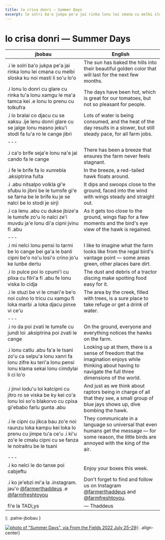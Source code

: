 ```yaml
---
title: lo crisa donri — Summer Days
excerpt: le solri ba'o jukpa pe'a jai rinka lonu lei cmana cu melbi sloska ku noi masti li so'u lo'o
---
```


# <span class="jbobau">lo crisa donri</span> — Summer Days

| jbobau | English |
|-|-|
| .i le solri ba'o jukpa pe'a jai rinka lonu lei cmana cu melbi sloska ku noi masti li so'u lo'o | The sun has baked the hills into their beautiful golden color that will last for the next few months.
| .i lonu lo donri cu glare cu rinka tu'a lonu xamgu le ma'a tamca kei .e lonu lo prenu cu tolkufra | The days have been hot, which is great for our tomatoes, but not so pleasant for people.
| .i lo bralai co djacu cu se xaksu .ije lenu donri glare cu se jalge lonu masno jeku'i stodi fa tu'a ro le cange jibri | Lots of water is being consumed, and the heat of the day results in a slower, but still steady pace, for all farm jobs.
| ---
| .i ca'o brife seja'e lonu na'e jai cando fa le cange | There has been a breeze that ensures the farm never feels stagnant.
| .i fe le brife fa lo xunrebla .aksiptrina fulta | In the breeze, a red-tailed hawk floats around.
| .i .abu nitsalpo volkla gi'e sfubu lo jibni be le tumsfe gi'e se farna be le brife ku je se nalci be lo stodi je sirji | It dips and swoops close to the ground, faced into the wind with wings steady and straight out.
| .i ca lenu .abu cu dukse jbize'a le tumsfe zo'u lo nalci ze'i muvdu ja'e lonu di'a cipni jvinu fi .abu | As it gets too close to the ground, wings flap for a few moments and the bird's eye view of the hawk is regained.
| ---
| .i mi nelci lonu pensi lo tarmi be lo cange bei ga'a le banli cipni be'o no'u losi'o crino jo'u ke lunbe dertu | I like to imagine what the farm looks like from the regal bird's vantage point — some areas green, other places bare dirt.
| .i lo pulce poi lo cpumi'i cu plixa cu filri'a fi .abu fe lonu viska lo cidja | The dust and debris of a tractor discing make spotting food easy for it.
| .i le stuzi be vi le cmari'e be'o noi culno lo tricu cu xamgu fi loka marbi .a loka djacu pinxe vi ce'u | The area by the creek, filled with trees, is a sure place to take refuge or get a drink of water.
| ---
| .i ro da poi zvati le tumsfe cu jundi loi .aksiptrina poi zvati le cange | On the ground, everyone and everything notices the hawks on the farm.
| .i lonu catlu .abu fa'a le tsani zo'u ca selpu'a lonu xanri fa lonu zifre ku teri'a lonu pensi lonu klama sekai lonu cimdylai li ci lo'o | Looking up at them, there is a sense of freedom that the imagination enjoys while thinking about having to navigate the full three dimensions of the world.
| .i jinvi lodu'u loi katcipni cu jitro ro se viska be ky kei co'a lonu loi so'o blakorvo cu cpixa gi'ebabo farlu gunta .abu | And just as we think about raptors being in charge of all that they see, a small group of blue jays shows up, dive bombing the hawk.
| .i le cipni cu jikca bau zo'e noi raunzu loka kampu kei loka lo prenu cu jimpe tu'a ce'u .i ki'u zo'e le cmalu cipni cu se fanza le nolraitru be le tsani | They communicate in a language so universal that even humans get the message — for some reason, the little birds are annoyed with the king of the air.
| ---
| .i ko nelci le do tanxe poi cabjeftu | Enjoy your boxes this week.
| .i ko je'ebzi mi'a la .instagram. jau'o <span class="latmylerfu">[@farmerthaddeus]</span> .e <span class="latmylerfu">[@farmfreshtoyou]</span> | Don't forget to find and follow us on Instagram [@farmerthaddeus] and [@farmfreshtoyou].
| fi'e la TADi,ys | — Thaddeus
{: .palne-jbobau }

[![photo of "Summer Days", via _From the Fields_ 2022 July 25–29](https://i.imgur.com/4V304JPl.jpg)](https://i.imgur.com/4V304JP.jpg){: .align-center}

[@farmerthaddeus]: https://instagram.com/farmerthaddeus
[@farmfreshtoyou]: https://instagram.com/farmfreshtoyou

